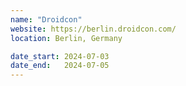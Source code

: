 ```yaml
---
name: "Droidcon"
website: https://berlin.droidcon.com/
location: Berlin, Germany

date_start: 2024-07-03
date_end:   2024-07-05
---
```

  